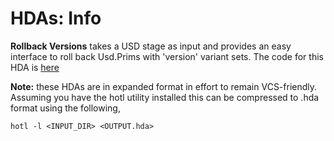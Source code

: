 # HDAs: Info

**Rollback Versions** takes a USD stage as input and provides an easy interface to roll back Usd.Prims with 'version' variant sets. The code for this HDA is [here](https://github.com/david-rollinson/Houdini-Toolsets/blob/main/scripts/rollback_prim_versions.py)

**Note:** these HDAs are in expanded format in effort to remain VCS-friendly. Assuming you have the hotl utility installed this can be compressed to .hda format using the following, 

    hotl -l <INPUT_DIR> <OUTPUT.hda>